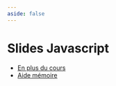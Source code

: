 ```yaml
---
aside: false
---
```


# Slides Javascript

<SlidesDeck src="introduction_javascript" />

- [En plus du cours](/tp/javascript/support.md)
- [Aide mémoire](/cheatsheets/javascript/)
